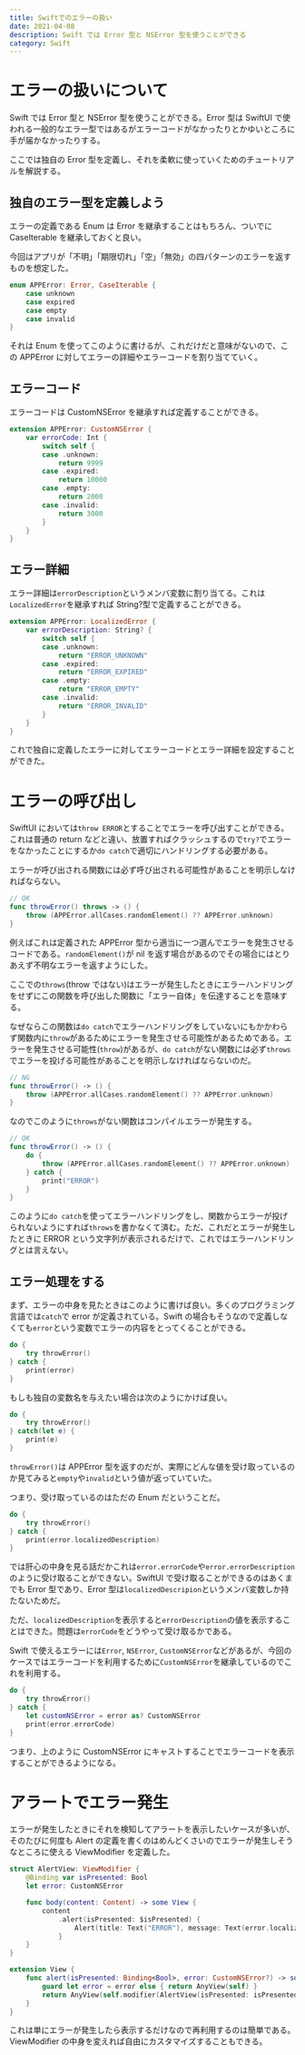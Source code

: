 ```yaml
---
title: Swiftでのエラーの扱い
date: 2021-04-08
description: Swift では Error 型と NSError 型を使うことができる
category: Swift
---
```


# エラーの扱いについて

Swift では Error 型と NSError 型を使うことができる。Error 型は SwiftUI で使われる一般的なエラー型ではあるがエラーコードがなかったりとかゆいところに手が届かなかったりする。

ここでは独自の Error 型を定義し、それを柔軟に使っていくためのチュートリアルを解説する。

## 独自のエラー型を定義しよう

エラーの定義である Enum は Error を継承することはもちろん、ついでに CaseIterable を継承しておくと良い。

今回はアプリが「不明」「期限切れ」「空」「無効」の四パターンのエラーを返すものを想定した。

```swift
enum APPError: Error, CaseIterable {
    case unknown
    case expired
    case empty
    case invalid
}
```

それは Enum を使ってこのように書けるが、これだけだと意味がないので、この APPError に対してエラーの詳細やエラーコードを割り当てていく。

## エラーコード

エラーコードは CustomNSError を継承すれば定義することができる。

```swift
extension APPError: CustomNSError {
    var errorCode: Int {
        switch self {
        case .unknown:
            return 9999
        case .expired:
            return 10000
        case .empty:
            return 2000
        case .invalid:
            return 3000
        }
    }
}
```

## エラー詳細

エラー詳細は`errorDescription`というメンバ変数に割り当てる。これは`LocalizedError`を継承すれば String?型で定義することができる。

```swift
extension APPError: LocalizedError {
    var errorDescription: String? {
        switch self {
        case .unknown:
            return "ERROR_UNKNOWN"
        case .expired:
            return "ERROR_EXPIRED"
        case .empty:
            return "ERROR_EMPTY"
        case .invalid:
            return "ERROR_INVALID"
        }
    }
}
```

これで独自に定義したエラーに対してエラーコードとエラー詳細を設定することができた。

# エラーの呼び出し

SwiftUI においては`throw ERROR`とすることでエラーを呼び出すことができる。これは普通の return などと違い、放置すればクラッシュするので`try?`でエラーをなかったことにするか`do catch`で適切にハンドリングする必要がある。

エラーが呼び出される関数には必ず呼び出される可能性があることを明示しなければならない。

```swift
// OK
func throwError() throws -> () {
    throw (APPError.allCases.randomElement() ?? APPError.unknown)
}
```

例えばこれは定義された APPError 型から適当に一つ選んでエラーを発生させるコードである。`randomElement()`が nil を返す場合があるのでその場合にはとりあえず不明なエラーを返すようにした。

ここでの`throws`(throw ではない)はエラーが発生したときにエラーハンドリングをせずにこの関数を呼び出した関数に「エラー自体」を伝達することを意味する。

なぜならこの関数は`do catch`でエラーハンドリングをしていないにもかかわらず関数内に`throw`があるためにエラーを発生させる可能性があるためである。エラーを発生させる可能性(`throw`)があるが、`do catch`がない関数には必ず`throws`でエラーを投げる可能性があることを明示しなければならないのだ。

```swift
// NG
func throwError() -> () {
    throw (APPError.allCases.randomElement() ?? APPError.unknown)
}
```

なのでこのように`throws`がない関数はコンパイルエラーが発生する。

```swift
// OK
func throwError() -> () {
    do {
        throw (APPError.allCases.randomElement() ?? APPError.unknown)
    } catch {
        print("ERROR")
    }
}
```

このように`do catch`を使ってエラーハンドリングをし、関数からエラーが投げられないようにすれば`throws`を書かなくて済む。ただ、これだとエラーが発生したときに ERROR という文字列が表示されるだけで、これではエラーハンドリングとは言えない。

## エラー処理をする

まず、エラーの中身を見たときはこのように書けば良い。多くのプログラミング言語では`catch`で error が定義されている。Swift の場合もそうなので定義しなくても`error`という変数でエラーの内容をとってくることができる。

```swift
do {
    try throwError()
} catch {
    print(error)
}
```

もしも独自の変数名を与えたい場合は次のようにかけば良い。

```swift
do {
    try throwError()
} catch(let e) {
    print(e)
}
```

`throwError()`は APPError 型を返すのだが、実際にどんな値を受け取っているのか見てみると`empty`や`invalid`という値が返っていていた。

つまり、受け取っているのはただの Enum だということだ。

```swift
do {
    try throwError()
} catch {
    print(error.localizedDescription)
}
```

では肝心の中身を見る話だかこれは`error.errorCode`や`error.errorDescription`のように受け取ることができない。SwiftUI で受け取ることができるのはあくまでも Error 型であり、Error 型は`localizedDescripion`というメンバ変数しか持たないためだ。

ただ、`localizedDescription`を表示すると`errorDescription`の値を表示することはできた。問題は`errorCode`をどうやって受け取るかである。

Swift で使えるエラーには`Error`, `NSError`, `CustomNSError`などがあるが、今回のケースではエラーコードを利用するために`CustomNSError`を継承しているのでこれを利用する。

```swift
do {
    try throwError()
} catch {
    let customNSError = error as? CustomNSError
    print(error.errorCode)
}
```

つまり、上のように CustomNSError にキャストすることでエラーコードを表示することができるようになる。

# アラートでエラー発生

エラーが発生したときにそれを検知してアラートを表示したいケースが多いが、そのたびに何度も Alert の定義を書くのはめんどくさいのでエラーが発生しそうなところに使える ViewModifier を定義した。

```swift
struct AlertView: ViewModifier {
    @Binding var isPresented: Bool
    let error: CustomNSError

    func body(content: Content) -> some View {
        content
            .alert(isPresented: $isPresented) {
                Alert(title: Text("ERROR"), message: Text(error.localizedDescription), dismissButton: nil)
            }
    }
}

extension View {
    func alert(isPresented: Binding<Bool>, error: CustomNSError?) -> some View {
        guard let error = error else { return AnyView(self) }
        return AnyView(self.modifier(AlertView(isPresented: isPresented, error: error)))
    }
}
```

これは単にエラーが発生したら表示するだけなので再利用するのは簡単である。ViewModifier の中身を変えれば自由にカスタマイズすることもできる。
